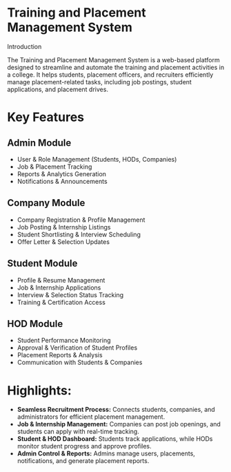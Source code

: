 <h1>Training and Placement Management System</h1>

Introduction

The Training and Placement Management System is a web-based platform designed to streamline and automate the training and placement activities in a college. It helps students, placement officers, and recruiters efficiently manage placement-related tasks, including job postings, student applications, and placement drives.

<h1>Key Features</h1>

<h2> Admin Module</h2>
<ul>
<li> User & Role Management (Students, HODs, Companies)</li>
<li> Job & Placement Tracking</li>
<li> Reports & Analytics Generation</li>
<li>Notifications & Announcements</li>
</ul>

<h2>Company Module</h2>

<ul>
<li>Company Registration & Profile Management</li>
<li>Job Posting & Internship Listings</li>
<li>Student Shortlisting & Interview Scheduling</li>
<li>Offer Letter & Selection Updates</li>
</ul>

<h2>Student Module</h2>

<ul>
<li> Profile & Resume Management</li>
<li>Job & Internship Applications</li>
<li> Interview & Selection Status Tracking</li>
<li>Training & Certification Access</li>
</ul>

<h2>HOD Module</h2>

<ul>
<li>Student Performance Monitoring</li>
<li>Approval & Verification of Student Profiles</li>
<li> Placement Reports & Analysis</li>
<li> Communication with Students & Companies</li>
</ul>

<h1>Highlights:</h1>

<ul>
    <li><strong>Seamless Recruitment Process:</strong> Connects students, companies, and administrators for efficient placement management.</li>
    <li><strong>Job & Internship Management:</strong> Companies can post job openings, and students can apply with real-time tracking.</li>
    <li><strong>Student & HOD Dashboard:</strong> Students track applications, while HODs monitor student progress and approve profiles.</li>
    <li><strong>Admin Control & Reports:</strong> Admins manage users, placements, notifications, and generate placement reports.</li>
</ul>
